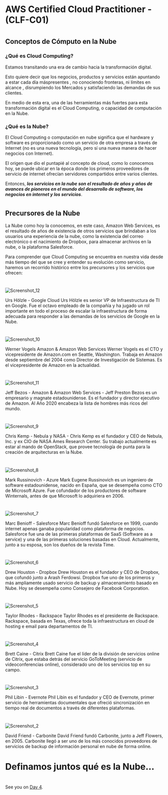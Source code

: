 
# AWS Certified Cloud Practitioner  -  (CLF-C01) 

#
## Conceptos de Cómputo en la Nube

### ¿Qué es Cloud Computing?

Estamos transitando una era de cambio hacia la transformación digital. 

Esto quiere decir que los negocios, productos y servicios están apuntando a estar cada día máspresentes , no conociendo fronteras, ni límites en alcance , disrumpiendo los Mercados y satisfaciendo las demandas de sus clientes.

En medio de esta era, una de las herramientas más fuertes para esta transformación digital es el Cloud Computing, o capacidad de computación en la Nube. 

### ¿Qué es la Nube?

El Cloud Computing o computación en nube significa que el hardware y software es proporcionado como un servicio de otra empresa a través de Internet (no es una nueva tecnología, pero sí una nueva manera de hacer negocios con Internet). 

El origen que dio el puntapié al concepto de cloud, como lo conocemos hoy, se puede ubicar en la época donde los primeros proveedores de servicio de internet ofrecían servidores compartidos entre varios clientes. 

Entonces, ***los servicios en la nube son el resultado de años y años de avances de pioneros en el mundo del desarrollo de software, los negocios en internet y los servicios***.


#
## Precursores de la Nube

La Nube como hoy la conocemos, en este caso, Amazon Web Services, es el resultado de años de existencia de otros servicios que brindaban a los usuarios una experiencia de la nube, como la existencia del correo electrónico o el nacimiento de Dropbox, para almacenar archivos en la nube, o la plataforma Salesforce.

Para comprender que Cloud Computing se encuentra en nuestra vida desde más tiempo del que se cree y entender su evolución como servicio, haremos un recorrido histórico entre los precursores y los servicios que ofrecen:


#

![Screenshot_12](https://user-images.githubusercontent.com/96561825/173478862-2da8f5fb-0d8e-4e4a-a12e-9074a43aefe5.png)

Urs Hölzle - Google Cloud
Urs Hölzle es senior VP de Infraestructura de TI en Google. Fue el octavo empleado de la compañía y ha jugado un rol importante en todo el proceso de escalar la
infraestructura de forma adecuada para responder a las demandas de los servicios de Google en la Nube.

#

![Screenshot_10](https://user-images.githubusercontent.com/96561825/173478886-05f87adb-bdff-48df-942c-0412b2e6f35b.png)

Werner Vogels
Amazon & Amazon Web Services
Werner Vogels es el CTO y vicepresidente  de Amazon.com en Seattle, Washington. Trabaja en Amazon desde septiembre del 2004 como Director de Investigación de
Sistemas. Es el vicepresidente de Amazon en la actualidad.

#

![Screenshot_11](https://user-images.githubusercontent.com/96561825/173478905-2821a526-4acf-4471-8770-d0a2b1969e04.png)

Jeff Bezos - Amazon & Amazon Web Services - Jeff Preston Bezos es un empresario y magnate estadounidense. Es el fundador y director ejecutivo de Amazon. Al Año
2020 encabeza la lista de hombres más ricos del mundo.

#

![Screenshot_9](https://user-images.githubusercontent.com/96561825/173478967-f57f6c5b-0dec-497a-92c7-25bda7eacdb8.png)

Chris Kemp - Nebula y NASA -  Chris Kemp es el fundador y CEO de Nebula, Inc. y ex CIO de NASA Ames Research Center. Su trabajo actualmente es estar al mando de OpenStack, que provee tecnología de punta para la creación de arquitecturas en la Nube.

#

![Screenshot_8](https://user-images.githubusercontent.com/96561825/173478991-ccf1a843-b187-4206-a60c-ee658d734ee3.png)


Mark Russinovich - Azure
Mark Eugene Russinovich es un ingeniero de software estadounidense, nacido en España, que se desempeña como CTO de Microsoft Azure. Fue cofundador de los productores de software Winternals, antes de que Microsoft lo adquiriera en 2006.

#

![Screenshot_7](https://user-images.githubusercontent.com/96561825/173479008-b8bd28f8-37c7-452e-96ef-79fbb0982ecc.png)

Marc Benioff - Salesforce
Marc Benioff fundó Salesforce en 1999, cuando internet apenas ganaba popularidad como plataforma de negocios. Salesforce fue una de las primeras plataformas de SaaS (Software as a service) y una de las primeras soluciones basadas en Cloud. Actualmente, junto a su esposa, son los dueños de la revista Time. 

#

![Screenshot_6](https://user-images.githubusercontent.com/96561825/173479021-075e5b2c-cf47-408c-8498-afea491d9383.png)

Drew Houston - Dropbox
Drew Houston es el fundador y CEO de Dropbox, que cofundó junto a Arash Ferdowsi. Dropbox fue uno de los primeros y más ampliamente usado servicio de backup y
almacenamiento basado en Nube. Hoy se desempeña como Consejero de Facebook Corporation.

#

![Screenshot_5](https://user-images.githubusercontent.com/96561825/173479069-c195ff81-100a-4c6d-b086-dee147fd42d9.png)

Taylor Rhodes - Rackspace
Taylor Rhodes es el presidente de Rackspace.
Rackspace, basada en Texas, ofrece toda la infraestructura en cloud de hosting e email para departamentos de TI.

#

![Screenshot_4](https://user-images.githubusercontent.com/96561825/173479333-4ffaf468-975c-4bd8-bd5f-edcbed3c4ceb.png)

Brett Caine - Citrix
Brett Caine fue el líder de la división de servicios online de Citrix, que estaba detrás del servicio GoToMeeting (servicio de videoconferencias online), considerado uno de los servicios top en su campo.

#

![Screenshot_3](https://user-images.githubusercontent.com/96561825/173479106-96993812-6af3-4e73-9b1b-6c5cb00bb0bc.png)

Phil Libin - Evernote
Phil Libin es el fundador y CEO de Evernote, primer servicio de herramientas documentales que ofreció sincronización en tiempo real de documentos a través de diferentes plataformas.


#

![Screenshot_2](https://user-images.githubusercontent.com/96561825/173479100-42a5a1ba-1d2a-4420-afc7-9c16336f9082.png)

David Friend - Carbonite
David Friend fundó Carbonite, junto a Jeff Flowers, en 2005. Carbonite llegó a ser uno de los más conocidos proveedores de servicios de backup de información personal en nube de forma online.



#

# Definamos juntos qué es la Nube…































#
#
#
#
#


 See you on [Day 4](day04.md).  
